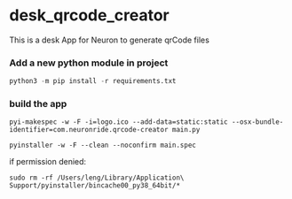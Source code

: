 # desk_qrcode_creator
This is a desk App for Neuron to generate qrCode files

### Add a new python module in project
```python
python3 -m pip install -r requirements.txt
```

### build the app
```shell script
pyi-makespec -w -F -i=logo.ico --add-data=static:static --osx-bundle-identifier=com.neuronride.qrcode-creator main.py

pyinstaller -w -F --clean --noconfirm main.spec
```

if permission denied:
```shell script
sudo rm -rf /Users/leng/Library/Application\ Support/pyinstaller/bincache00_py38_64bit/*
```
